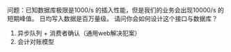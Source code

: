 问题：已知数据库极限是1000/s 的插入性能，但是我们的业务会出现10000/s 的短期峰值。 日均写入数据是百万量级。  请问你会如何设计这个接口与数据库？
1. 异步队列 + 消费者确认（通用web解决犯案）
2. 会计对账模型

